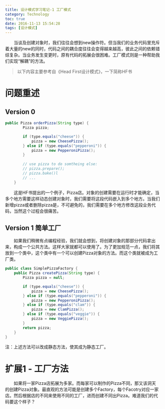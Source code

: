 ```yaml
---
title: 设计模式学习笔记-1 工厂模式
category: Technology
toc: true
date: 2016-11-13 15:54:28
tags: [设计模式]
---
```

&emsp;&emsp;当谈及创建对象时，我们往往会想到new操作符。但当我们的业务代码里充斥着大量的new的同时，代码之间的耦合度往往会变得越来越高，彼此之间的依赖错综复杂。当业务发生变更时，原有代码的拓展会很困难。工厂模式则是一种帮助我们实现“解耦”的方法。

>以下内容主要参考自《Head First设计模式》，一下简称HF书

# 问题重述
## Version 0
```java
public Pizza orderPizza(String type) {
        Pizza pizza;

        if (type.equals("cheese")) {
            pizza = new CheesePizza();
        } else if (type.equals("pepperoni")) {
            pizza = new PepperoniPizza();
        }
        
        // use pizza to do somtheing else:
        // pizza.prepare();
        // pizza.bake()l
        // ...
    }
```
&emsp;&emsp;这是HF书提出的一个例子，Pizza店。对象的创建需要在运行时才能确定，当多个地方需要这样动态创建对象时，我们需要将这段代码嵌入到多个地方。当我们新增pizza或者删除pizza是，不可避免的，我们需要在多个地方修改这段业务代码，当然这个过程会很痛苦。
## Version 1 简单工厂
&emsp;&emsp;如果我们稍微有点编程经验，我们就会想到，将创建对象的那部分代码拿出来，构成一个公共方法。这样大家就都可以使用了。为了更加规范一点，我们将其放到一个类中，这个类中有一个可以创建Pizza对象的方法。而这个类就被成为工厂类。
```java
public class SimplePizzaFactory {
    public Pizza createPizza(String type) {
        Pizza pizza = null;

        if (type.equals("cheese")) {
            pizza = new CheesePizza();
        } else if (type.equals("pepperoni")) {
            pizza = new PepperoniPizza();
        } else if (type.equals("clam")) {
            pizza = new ClamPizza();
        } else if (type.equals("veggie")) {
            pizza = new VeggiePizza();
        }
        return pizza;
    }
}
```
注：上述方法可以改成静态方法，使其成为静态工厂。
# 扩展1 - 工厂方法
&emsp;&emsp;如果将一家Pizza店拓展为多家。而每家可以制作的Pizza不同，那又该洞天的创建Pizza对象。最直观的方法可能是创建多个Factory，每个Facotry对应一家店。然后根据店的不同来使用不同的工厂，进而创建不同出Pizza。难道我们的代码要这个样子？
```java

```

